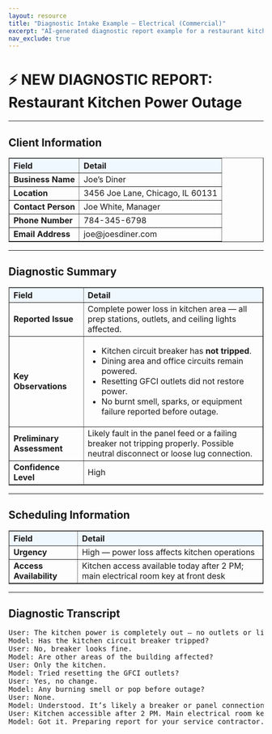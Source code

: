 ```yaml
---
layout: resource
title: "Diagnostic Intake Example – Electrical (Commercial)"
excerpt: "AI-generated diagnostic report example for a restaurant kitchen power outage — showing structured intake, assessment, and transcript."
nav_exclude: true
---
```


# ⚡ NEW DIAGNOSTIC REPORT: Restaurant Kitchen Power Outage

---

## Client Information

<table border="1" cellpadding="8" cellspacing="0" style="border-collapse: collapse; width: 100%;">
  <tr style="background-color: #f0f8ff;">
    <th style="text-align: left;">Field</th>
    <th style="text-align: left;">Detail</th>
  </tr>
  <tr><td><strong>Business Name</strong></td><td>Joe’s Diner</td></tr>
  <tr><td><strong>Location</strong></td><td>3456 Joe Lane, Chicago, IL 60131</td></tr>
  <tr><td><strong>Contact Person</strong></td><td>Joe White, Manager</td></tr>
  <tr><td><strong>Phone Number</strong></td><td>784-345-6798</td></tr>
  <tr><td><strong>Email Address</strong></td><td>joe@joesdiner.com</td></tr>
</table>

---

## Diagnostic Summary

<table border="1" cellpadding="8" cellspacing="0" style="border-collapse: collapse; width: 100%;">
  <tr style="background-color: #f0f8ff;">
    <th style="text-align: left;">Field</th>
    <th style="text-align: left;">Detail</th>
  </tr>
  <tr><td><strong>Reported Issue</strong></td><td>Complete power loss in kitchen area — all prep stations, outlets, and ceiling lights affected.</td></tr>
  <tr><td><strong>Key Observations</strong></td><td>
    <ul>
      <li>Kitchen circuit breaker has <strong>not tripped</strong>.</li>
      <li>Dining area and office circuits remain powered.</li>
      <li>Resetting GFCI outlets did not restore power.</li>
      <li>No burnt smell, sparks, or equipment failure reported before outage.</li>
    </ul>
  </td></tr>
  <tr><td><strong>Preliminary Assessment</strong></td><td>Likely fault in the panel feed or a failing breaker not tripping properly. Possible neutral disconnect or loose lug connection.</td></tr>
  <tr><td><strong>Confidence Level</strong></td><td>High</td></tr>
</table>

---

## Scheduling Information

<table border="1" cellpadding="8" cellspacing="0" style="border-collapse: collapse; width: 100%;">
  <tr style="background-color: #f0f8ff;">
    <th style="text-align: left;">Field</th>
    <th style="text-align: left;">Detail</th>
  </tr>
  <tr><td><strong>Urgency</strong></td><td>High — power loss affects kitchen operations</td></tr>
  <tr><td><strong>Access Availability</strong></td><td>Kitchen access available today after 2 PM; main electrical room key at front desk</td></tr>
</table>

---

## Diagnostic Transcript
<pre>
User: The kitchen power is completely out — no outlets or lights working.
Model: Has the kitchen circuit breaker tripped?
User: No, breaker looks fine.
Model: Are other areas of the building affected?
User: Only the kitchen.
Model: Tried resetting the GFCI outlets?
User: Yes, no change.
Model: Any burning smell or pop before outage?
User: None.
Model: Understood. It’s likely a breaker or panel connection fault. Please confirm access availability.
User: Kitchen accessible after 2 PM. Main electrical room key is at the front desk.
Model: Got it. Preparing report for your service contractor.
</pre>
